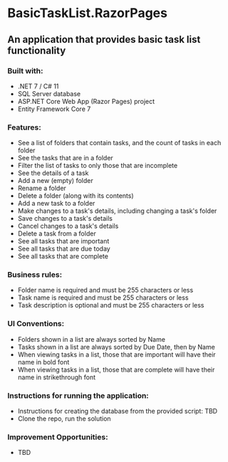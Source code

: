# BasicTaskList.RazorPages

## An application that provides basic task list functionality

### Built with:
- .NET 7 / C# 11
- SQL Server database
- ASP.NET Core Web App (Razor Pages) project
- Entity Framework Core 7

### Features:
- See a list of folders that contain tasks, and the count of tasks in each folder
- See the tasks that are in a folder
- Filter the list of tasks to only those that are incomplete
- See the details of a task
- Add a new (empty) folder
- Rename a folder
- Delete a folder (along with its contents)
- Add a new task to a folder
- Make changes to a task's details, including changing a task's folder
- Save changes to a task's details
- Cancel changes to a task's details
- Delete a task from a folder
- See all tasks that are important
- See all tasks that are due today
- See all tasks that are complete

### Business rules:
- Folder name is required and must be 255 characters or less
- Task name is required and must be 255 characters or less
- Task description is optional and must be 255 characters or less

### UI Conventions:
- Folders shown in a list are always sorted by Name
- Tasks shown in a list are always sorted by Due Date, then by Name
- When viewing tasks in a list, those that are important will have their name in bold font
- When viewing tasks in a list, those that are complete will have their name in strikethrough font

### Instructions for running the application:
- Instructions for creating the database from the provided script: TBD
- Clone the repo, run the solution

### Improvement Opportunities:
- TBD

